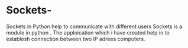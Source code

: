 # Sockets-
Sockets  in Python help to communicate with different users
Sockets is a module in python . The apploication which i have created help in to establosh connection between two IP adrees computers.
